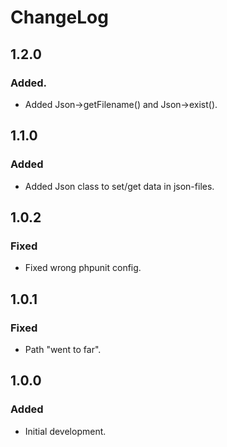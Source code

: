 # ChangeLog

## 1.2.0

### Added.
- Added Json->getFilename() and Json->exist().

## 1.1.0

### Added
- Added Json class to set/get data in json-files.

## 1.0.2

### Fixed
- Fixed wrong phpunit config.


## 1.0.1

### Fixed
- Path "went to far".


## 1.0.0

### Added
- Initial development.
